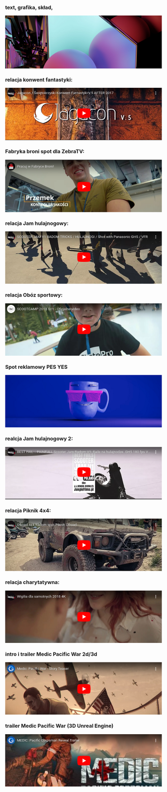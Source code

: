 ### text, grafika, skład,
[![](/thumbs/0.png)](/graphics/colors.pdf)

### relacja konwent fantastyki: 
[![](/thumbs/1.png)](https://www.youtube.com/watch?v=WgqqNvp6uf4)

### Fabryka broni spot dla ZebraTV: 

[![](/thumbs/2.png)](https://www.youtube.com/watch?v=mtaJ6Yev2QQ)

### relacja Jam hulajnogowy: 
[![](/thumbs/3.png)](https://www.youtube.com/watch?v=XwzBvglGSO4)

### relacja Obóz sportowy: 
[![](/thumbs/4.png)](https://www.youtube.com/watch?v=xcDK0kKAuTA)

### Spot reklamowy PES YES
[![](/thumbs/10.png)](https://facefook.com/56195925677736)

### realcja Jam hulajnogowy 2:
[![](/thumbs/5.png)](https://piped.video/watch?v=qmTTENv5wfo)

### relacja Piknik 4x4: 
[![](/thumbs/6.png)](https://www.youtube.com/watch?v=FnmjRO3V14s)

### relacja charytatywna:
[![](/thumbs/7.png)](https://www.youtube.com/watch?v=cgP1P7nLi8o)


### intro i trailer Medic Pacific War 2d/3d
[![](/thumbs/8.png)](https://www.youtube.com/watch?v=XSxzCsCgE1Y)

### trailer Medic Pacific War (3D Unreal Engine)
[![](/thumbs/9.png)](https://www.youtube.com/watch?v=l9D026O6SqE)
